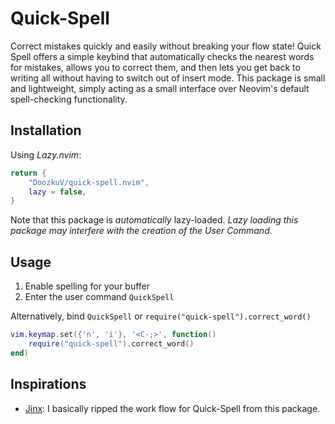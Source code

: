 # Quick-Spell 

Correct mistakes quickly and easily without breaking your flow state! Quick Spell offers a simple keybind that automatically checks the nearest words for mistakes, allows you to correct them, and then lets you get back to writing all without having to switch out of insert mode. This package is small and lightweight, simply acting as a small interface over Neovim's default spell-checking functionality. 

## Installation 
Using *Lazy.nvim*:
```lua
return {
    "DoozkuV/quick-spell.nvim",
    lazy = false, 
}
```
Note that this package is *automatically* lazy-loaded. *Lazy loading this package may interfere with the creation of the User Command.*

## Usage 
1. Enable spelling for your buffer
2. Enter the user command `QuickSpell`

Alternatively, bind `QuickSpell` or `require("quick-spell").correct_word() `
```lua
vim.keymap.set({'n', 'i'}, '<C-;>', function()
    require("quick-spell").correct_word() 
end)
```
## Inspirations
- [Jinx](https://github.com/minad/jinx): I basically ripped the work flow for Quick-Spell from this package. 

